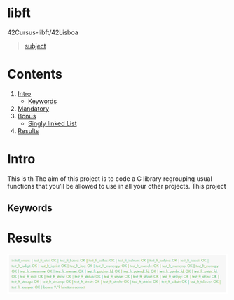 # libft
42Cursus-libft/42Lisboa

> [subject](subject.pdf)
# Contents
1. [Intro](https://github.com/mlanca-c/libft/blob/main/README.md#intro)
	* [Keywords](https://github.com/mlanca-c/libft/blob/main/README.md#Keywords)
2. [Mandatory]()
3. [Bonus]()
	* [Singly linked List]()
9. [Results](https://github.com/mlanca-c/libft/blob/main/README.md#Results)

# Intro
 This is th
 The aim of this project is to code a C library regrouping usual functions that you’ll be allowed to use in all your other projects.
 This project 
## Keywords

# Results
![results](results/Results.png)
